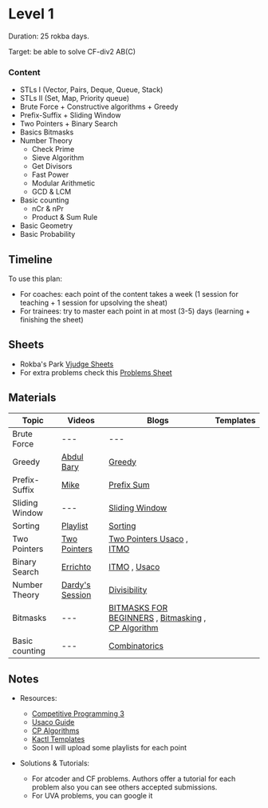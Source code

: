 # Level 1
Duration: 25 rokba days.

Target: be able to solve CF-div2 AB(C)

### Content
* STLs I (Vector, Pairs, Deque, Queue, Stack)
* STLs II (Set, Map, Priority queue)
* Brute Force + Constructive algorithms + Greedy
* Prefix-Suffix + Sliding Window
* Two Pointers + Binary Search
* Basics Bitmasks
* Number Theory
  - Check Prime
  - Sieve Algorithm
  - Get Divisors
  - Fast Power
  - Modular Arithmetic
  - GCD & LCM
* Basic counting
  - nCr & nPr
  - Product & Sum Rule
* Basic Geometry
* Basic Probability

## Timeline
To use this plan:
 - For coaches: each point of the content takes a week (1 session for teaching + 1 session for upsolving the sheat)
 - For trainees: try to master each point in at most (3-5) days (learning + finishing the sheet)

## Sheets

* Rokba's Park [Vjudge Sheets](https://vjudge.net/group/rokba)
* For extra problems check this [Problems Sheet](https://docs.google.com/spreadsheets/d/1blSbPr1pAFZSzlAi2IVdTeytz2yO7Ejx9SeQWOSxY0w/edit#gid=1542041463)

## Materials
Topic | Videos | Blogs | Templates
--- | --- | --- | ---
Brute Force | --- | --- |
Greedy | [Abdul Bary](https://www.youtube.com/watch?v=ARvQcqJ_-NY&t=1s) | [Greedy](https://www.programiz.com/dsa/greedy-algorithm) |
Prefix-Suffix | [Mike](https://www.youtube.com/watch?v=7pJo_rM0z_s) | [Prefix Sum](https://usaco.guide/silver/prefix-sums?lang=cpp) |
Sliding Window | --- | [Sliding Window](https://usaco.guide/gold/sliding-window?lang=cpp) |
Sorting | [Playlist](https://www.youtube.com/watch?v=p__ETf2CKY4&list=PLjuNEWpkTZauDAstircLx0B-tsERPsjtT) | [Sorting](https://usaco.guide/bronze/intro-sorting?lang=cpp) |
Two Pointers | [Two Pointers](https://www.youtube.com/watch?v=BCLfxQja9dI&t=267s) | [Two Pointers Usaco](https://usaco.guide/silver/two-pointers) , [ITMO](https://codeforces.com/edu/course/2/lesson/9) |
Binary Search | [Errichto](https://www.youtube.com/watch?v=GU7DpgHINWQ&t=40s) | [ITMO](https://codeforces.com/edu/course/2/lesson/6) , [Usaco](https://usaco.guide/silver/binary-search?lang=cpp) |
Number Theory | [Dardy's Session](https://www.youtube.com/watch?v=-3kk-Q2HJeU) | [Divisibility](https://usaco.guide/gold/divisibility?lang=cpp) |
Bitmasks | --- | [BITMASKS FOR BEGINNERS](https://codeforces.com/blog/entry/18169) , [Bitmasking](https://codeforces.com/blog/entry/17973) , [CP Algorithm](https://cp-algorithms.com/algebra/all-submasks.html) | 
Basic counting | --- | [Combinatorics](https://usaco.guide/gold/combo?lang=cpp)|

## Notes
* Resources:

   - [Competitive Programming 3](https://drive.google.com/file/d/145iYn20prtNwKYLbN6GpGNlzAtCQuSG_/view?usp=sharing)
   - [Usaco Guide](https://usaco.guide/)
   - [CP Algorithms](https://cp-algorithms.com/)
   - [Kactl Templates](https://github.com/kth-competitive-programming/kactl)
   - Soon I will upload some playlists for each point
   
* Solutions & Tutorials:
  - For atcoder and CF problems. Authors offer a tutorial for each problem also you can see others accepted submissions.
  - For UVA problems, you can google it
